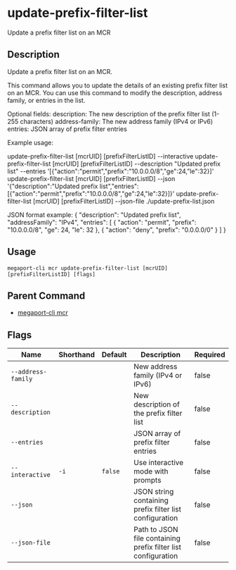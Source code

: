# update-prefix-filter-list

Update a prefix filter list on an MCR

## Description

Update a prefix filter list on an MCR.

This command allows you to update the details of an existing prefix filter list on an MCR. You can use this command to modify the description, address family, or entries in the list.

Optional fields:
description: The new description of the prefix filter list (1-255 characters)
address-family: The new address family (IPv4 or IPv6)
entries: JSON array of prefix filter entries

Example usage:

update-prefix-filter-list [mcrUID] [prefixFilterListID] --interactive
update-prefix-filter-list [mcrUID] [prefixFilterListID] --description "Updated prefix list" --entries '[{"action":"permit","prefix":"10.0.0.0/8","ge":24,"le":32}]'
update-prefix-filter-list [mcrUID] [prefixFilterListID] --json '{"description":"Updated prefix list","entries":[{"action":"permit","prefix":"10.0.0.0/8","ge":24,"le":32}]}'
update-prefix-filter-list [mcrUID] [prefixFilterListID] --json-file ./update-prefix-list.json

JSON format example:
{
"description": "Updated prefix list",
"addressFamily": "IPv4",
"entries": [
{
"action": "permit",
"prefix": "10.0.0.0/8",
"ge": 24,
"le": 32
},
{
"action": "deny",
"prefix": "0.0.0.0/0"
}
]
}



## Usage

```
megaport-cli mcr update-prefix-filter-list [mcrUID] [prefixFilterListID] [flags]
```



## Parent Command

* [megaport-cli mcr](megaport-cli_mcr.md)




## Flags

| Name | Shorthand | Default | Description | Required |
|------|-----------|---------|-------------|----------|
| `--address-family` |  |  | New address family (IPv4 or IPv6) | false |
| `--description` |  |  | New description of the prefix filter list | false |
| `--entries` |  |  | JSON array of prefix filter entries | false |
| `--interactive` | `-i` | `false` | Use interactive mode with prompts | false |
| `--json` |  |  | JSON string containing prefix filter list configuration | false |
| `--json-file` |  |  | Path to JSON file containing prefix filter list configuration | false |



